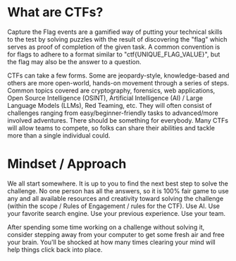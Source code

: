 # What are CTFs? 

Capture the Flag events are a gamified way of putting your technical skills to the test by solving puzzles with the result of discovering the "flag" which serves as proof of completion of the given task. A common convention is for flags to adhere to a format similar to "ctf{UNIQUE_FLAG_VALUE}", but the flag may also be the answer to a question.

CTFs can take a few forms. Some are jeopardy-style, knowledge-based and others are more open-world, hands-on movement through a series of steps. Common topics covered are cryptography, forensics, web applications, Open Source Intelligence (OSINT), Artificial Intelligence (AI) / Large Language Models (LLMs), Red Teaming, etc. They will often consist of challenges ranging from easy/beginner-friendly tasks to advanced/more involved adventures. There should be something for everybody. Many CTFs will allow teams to compete, so folks can share their abilities and tackle more than a single individual could.

# Mindset / Approach

We all start somewhere. It is up to you to find the next best step to solve the challenge. No one person has all the answers, so it is 100% fair game to use any and all available resources and creativity toward solving the challenge (within the scope / Rules of Engagement / rules for the CTF).
Use AI. Use your favorite search engine. Use your previous experience. Use your team. 

After spending some time working on a challenge without solving it, consider stepping away from your computer to get some fresh air and free your brain. You'll be shocked at how many times clearing your mind will help things click back into place.

